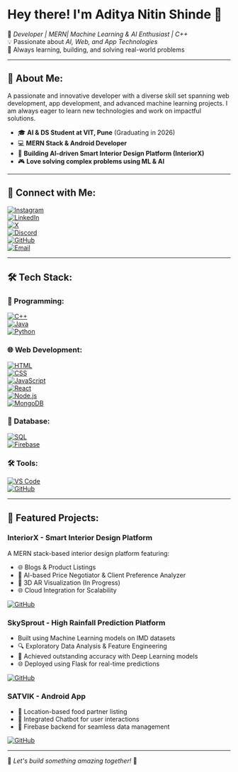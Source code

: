 # Hey there! I'm Aditya Nitin Shinde 👋

🚀 *Developer | MERN| Machine Learning & AI Enthusiast | C++*  
💡 Passionate about *AI, Web, and App Technologies*  
🎯 Always learning, building, and solving real-world problems  

---

## 📌 About Me:
A passionate and innovative developer with a diverse skill set spanning web development, app development, and advanced machine learning projects. I am always eager to learn new technologies and work on impactful solutions.  

- 🎓 **AI & DS Student at VIT, Pune** (Graduating in 2026)
- 💻 **MERN Stack & Android Developer**
- 🏢 **Building AI-driven Smart Interior Design Platform (InteriorX)**
- 🎮 **Love solving complex problems using ML & AI**

---

## 🔗 Connect with Me:
[![Instagram](https://img.shields.io/badge/Instagram-FB3958?logo=instagram&logoColor=white&style=for-the-badge)](https://www.instagram.com/_aditya_7797)  
[![LinkedIn](https://img.shields.io/badge/LinkedIn-0077B5?logo=linkedin&logoColor=white&style=for-the-badge)](https://www.linkedin.com/in/aditya-shinde-b14216231/)  
[![X](https://img.shields.io/badge/X-000000?logo=x&logoColor=white&style=for-the-badge)](https://x.com/adityavpawar)  
[![Discord](https://img.shields.io/badge/Discord-5865F2?logo=discord&logoColor=white&style=for-the-badge)](https://discord.com/users/858564855077142559)  
[![GitHub](https://img.shields.io/badge/GitHub-181717?logo=github&logoColor=white&style=for-the-badge)](https://github.com/aditya-7797)  
[![Email](https://img.shields.io/badge/Gmail-D14836?logo=gmail&logoColor=white&style=for-the-badge)](mailto:adityashinde7987@gmail.com)  

---

## 🛠 Tech Stack:

### 🚀 Programming:
[![C++](https://img.shields.io/badge/C++-00599C?logo=c%2B%2B&logoColor=white&style=for-the-badge)](https://isocpp.org/)  
[![Java](https://img.shields.io/badge/Java-ED8B00?logo=java&logoColor=white&style=for-the-badge)](https://www.java.com/)  
[![Python](https://img.shields.io/badge/Python-3776AB?logo=python&logoColor=white&style=for-the-badge)](https://www.python.org/)  

### 🌐 Web Development:
[![HTML](https://img.shields.io/badge/HTML-E34F26?logo=html5&logoColor=white&style=for-the-badge)](https://developer.mozilla.org/en-US/docs/Web/HTML)  
[![CSS](https://img.shields.io/badge/CSS-1572B6?logo=css3&logoColor=white&style=for-the-badge)](https://developer.mozilla.org/en-US/docs/Web/CSS)  
[![JavaScript](https://img.shields.io/badge/JavaScript-F7DF1E?logo=javascript&logoColor=black&style=for-the-badge)](https://developer.mozilla.org/en-US/docs/Web/JavaScript)  
[![React](https://img.shields.io/badge/React-61DAFB?logo=react&logoColor=black&style=for-the-badge)](https://reactjs.org/)  
[![Node.js](https://img.shields.io/badge/Node.js-339933?logo=node.js&logoColor=white&style=for-the-badge)](https://nodejs.org/)  
[![MongoDB](https://img.shields.io/badge/MongoDB-47A248?logo=mongodb&logoColor=white&style=for-the-badge)](https://www.mongodb.com/)  

### 📄 Database:
[![SQL](https://img.shields.io/badge/SQL-4479A1?logo=mysql&logoColor=white&style=for-the-badge)](https://www.mysql.com/)  
[![Firebase](https://img.shields.io/badge/Firebase-FFCA28?logo=firebase&logoColor=black&style=for-the-badge)](https://firebase.google.com/)  

### 🛠 Tools:
[![VS Code](https://img.shields.io/badge/VS%20Code-007ACC?logo=visual-studio-code&logoColor=white&style=for-the-badge)](https://code.visualstudio.com/)  
[![GitHub](https://img.shields.io/badge/GitHub-181717?logo=github&logoColor=white&style=for-the-badge)](https://github.com/)  

---

## 🌟 Featured Projects:

### InteriorX - Smart Interior Design Platform
A MERN stack-based interior design platform featuring:  
- 🌐 Blogs & Product Listings  
- 🤖 AI-based Price Negotiator & Client Preference Analyzer  
- 🎨 3D AR Visualization (In Progress)  
- 🌐 Cloud Integration for Scalability  

[![GitHub](https://img.shields.io/badge/GitHub-InteriorX-181717?logo=github&logoColor=white&style=for-the-badge)](https://github.com/adityavaibhavpawar/InteriorX)  

### SkySprout - High Rainfall Prediction Platform
- Built using Machine Learning models on IMD datasets
- 🔍 Exploratory Data Analysis & Feature Engineering
- 🔄 Achieved outstanding accuracy with Deep Learning models
- 🌐 Deployed using Flask for real-time predictions

[![GitHub](https://img.shields.io/badge/GitHub-SkySprout-181717?logo=github&logoColor=white&style=for-the-badge)](https://github.com/adityavaibhavpawar/SkySprout)  

### SATVIK - Android App
- 🏢 Location-based food partner listing
- 🤖 Integrated Chatbot for user interactions
- 💾 Firebase backend for seamless data management

[![GitHub](https://img.shields.io/badge/GitHub-SATVIK-181717?logo=github&logoColor=white&style=for-the-badge)](https://github.com/adityavaibhavpawar/SATVIK)  

---

🔹 *Let's build something amazing together!* 🚀



